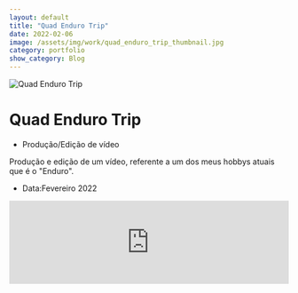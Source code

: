 ```yaml
---
layout: default
title: "Quad Enduro Trip"
date: 2022-02-06
image: /assets/img/work/quad_enduro_trip_thumbnail.jpg
category: portfolio
show_category: Blog
---
```


<div class="main-outer">
    <div class="container-fluid">
        <div class="row">
            <div class="col-md-12">
                <div class="title-image"><img src="{{ "/assets/img/work/quad_enduro_trip.jpg" | prepend: site.baseurl }}" alt="Quad Enduro Trip"></div>
            </div>
        </div>
        <div class="row">
            <div class="col-md-9">
                <div class="description">
                    <h1>Quad Enduro Trip</h1>
                    <ul class="categories">
                        <li>Produção/Edição de vídeo</li>
                    </ul>
                    <p>Produção e edição de um vídeo, referente a um dos meus hobbys atuais que é o "Enduro".</p>
                </div>
            </div>
            <div class="col-md-3">
                <div class="details">
                    <ul>
                        <li>Data:<span>Fevereiro 2022</span></li>
                    </ul>
                </div>
            </div>
        </div>
        <div class="row">
            <div class="col-md-12">
                <iframe width="100%" src="https://youtu.be/lGdzeBD4xtA" frameborder="0" allow="accelerometer; autoplay; encrypted-media; gyroscope; picture-in-picture" allowfullscreen></iframe>
            </div>
        </div>
    </div>
</div>

<script>
    function setBodyId() {
        document.body.id = 'project-page';
    }
    
    window.onload = setBodyId;
    window.onresize = setBodyId;
</script>
